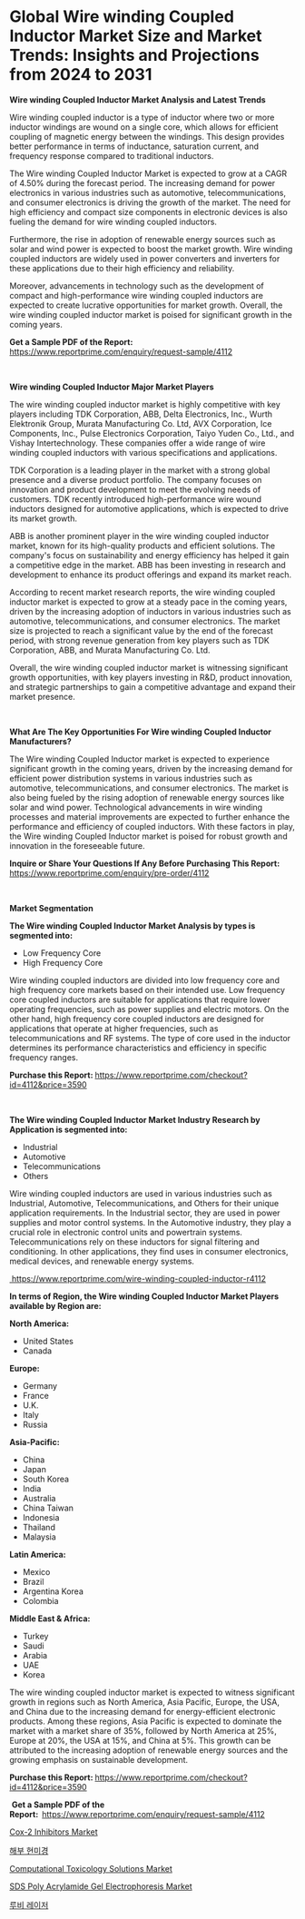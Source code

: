 <p><h1>Global Wire winding Coupled Inductor Market Size and Market Trends: Insights and Projections from 2024 to 2031</h1></p><p><strong>Wire winding Coupled Inductor Market Analysis and Latest Trends</strong></p>
<p><p>Wire winding coupled inductor is a type of inductor where two or more inductor windings are wound on a single core, which allows for efficient coupling of magnetic energy between the windings. This design provides better performance in terms of inductance, saturation current, and frequency response compared to traditional inductors.</p><p>The Wire winding Coupled Inductor Market is expected to grow at a CAGR of 4.50% during the forecast period. The increasing demand for power electronics in various industries such as automotive, telecommunications, and consumer electronics is driving the growth of the market. The need for high efficiency and compact size components in electronic devices is also fueling the demand for wire winding coupled inductors.</p><p>Furthermore, the rise in adoption of renewable energy sources such as solar and wind power is expected to boost the market growth. Wire winding coupled inductors are widely used in power converters and inverters for these applications due to their high efficiency and reliability.</p><p>Moreover, advancements in technology such as the development of compact and high-performance wire winding coupled inductors are expected to create lucrative opportunities for market growth. Overall, the wire winding coupled inductor market is poised for significant growth in the coming years.</p></p>
<p><strong>Get a Sample PDF of the Report:&nbsp;</strong> <a href="https://www.reportprime.com/enquiry/request-sample/4112">https://www.reportprime.com/enquiry/request-sample/4112</a></p>
<p>&nbsp;</p>
<p><strong>Wire winding Coupled Inductor Major Market Players</strong></p>
<p><p>The wire winding coupled inductor market is highly competitive with key players including TDK Corporation, ABB, Delta Electronics, Inc., Wurth Elektronik Group, Murata Manufacturing Co. Ltd, AVX Corporation, Ice Components, Inc., Pulse Electronics Corporation, Taiyo Yuden Co., Ltd., and Vishay Intertechnology. These companies offer a wide range of wire winding coupled inductors with various specifications and applications.</p><p>TDK Corporation is a leading player in the market with a strong global presence and a diverse product portfolio. The company focuses on innovation and product development to meet the evolving needs of customers. TDK recently introduced high-performance wire wound inductors designed for automotive applications, which is expected to drive its market growth.</p><p>ABB is another prominent player in the wire winding coupled inductor market, known for its high-quality products and efficient solutions. The company's focus on sustainability and energy efficiency has helped it gain a competitive edge in the market. ABB has been investing in research and development to enhance its product offerings and expand its market reach.</p><p>According to recent market research reports, the wire winding coupled inductor market is expected to grow at a steady pace in the coming years, driven by the increasing adoption of inductors in various industries such as automotive, telecommunications, and consumer electronics. The market size is projected to reach a significant value by the end of the forecast period, with strong revenue generation from key players such as TDK Corporation, ABB, and Murata Manufacturing Co. Ltd.</p><p>Overall, the wire winding coupled inductor market is witnessing significant growth opportunities, with key players investing in R&D, product innovation, and strategic partnerships to gain a competitive advantage and expand their market presence.</p></p>
<p>&nbsp;</p>
<p><strong>What Are The Key Opportunities For Wire winding Coupled Inductor Manufacturers?</strong></p>
<p><p>The Wire winding Coupled Inductor market is expected to experience significant growth in the coming years, driven by the increasing demand for efficient power distribution systems in various industries such as automotive, telecommunications, and consumer electronics. The market is also being fueled by the rising adoption of renewable energy sources like solar and wind power. Technological advancements in wire winding processes and material improvements are expected to further enhance the performance and efficiency of coupled inductors. With these factors in play, the Wire winding Coupled Inductor market is poised for robust growth and innovation in the foreseeable future.</p></p>
<p><strong>Inquire or Share Your Questions If Any Before Purchasing This Report:</strong> <a href="https://www.reportprime.com/enquiry/pre-order/4112">https://www.reportprime.com/enquiry/pre-order/4112</a></p>
<p>&nbsp;</p>
<p><strong>Market Segmentation</strong></p>
<p><strong>The Wire winding Coupled Inductor Market Analysis by types is segmented into:</strong></p>
<p><ul><li>Low Frequency Core</li><li>High Frequency Core</li></ul></p>
<p><p>Wire winding coupled inductors are divided into low frequency core and high frequency core markets based on their intended use. Low frequency core coupled inductors are suitable for applications that require lower operating frequencies, such as power supplies and electric motors. On the other hand, high frequency core coupled inductors are designed for applications that operate at higher frequencies, such as telecommunications and RF systems. The type of core used in the inductor determines its performance characteristics and efficiency in specific frequency ranges.</p></p>
<p><strong>Purchase this Report:&nbsp;</strong><a href="https://www.reportprime.com/checkout?id=4112&price=3590">https://www.reportprime.com/checkout?id=4112&price=3590</a></p>
<p>&nbsp;</p>
<p><strong>The Wire winding Coupled Inductor Market Industry Research by Application is segmented into:</strong></p>
<p><ul><li>Industrial</li><li>Automotive</li><li>Telecommunications</li><li>Others</li></ul></p>
<p><p>Wire winding coupled inductors are used in various industries such as Industrial, Automotive, Telecommunications, and Others for their unique application requirements. In the Industrial sector, they are used in power supplies and motor control systems. In the Automotive industry, they play a crucial role in electronic control units and powertrain systems. Telecommunications rely on these inductors for signal filtering and conditioning. In other applications, they find uses in consumer electronics, medical devices, and renewable energy systems.</p></p>
<p><a href="https://www.reportprime.com/wire-winding-coupled-inductor-r4112">&nbsp;https://www.reportprime.com/wire-winding-coupled-inductor-r4112</a></p>
<p><strong>In terms of Region, the Wire winding Coupled Inductor Market Players available by Region are:</strong></p>
<p>
    <p> <strong> North America: </strong>
        <ul>
            <li>United States</li>
            <li>Canada</li>
        </ul>
        </p> 
    <p> <strong> Europe: </strong>
        <ul>
            <li>Germany</li>
            <li>France</li>
            <li>U.K.</li>
            <li>Italy</li>
            <li>Russia</li>
        </ul>
        </p> 
    <p> <strong> Asia-Pacific: </strong>
        <ul>
            <li>China</li>
            <li>Japan</li>
            <li>South Korea</li>
            <li>India</li>
            <li>Australia</li>
            <li>China Taiwan</li>
            <li>Indonesia</li>
            <li>Thailand</li>
            <li>Malaysia</li>
        </ul>
        </p> 
    <p> <strong> Latin America: </strong>
        <ul>
            <li>Mexico</li>
            <li>Brazil</li>
            <li>Argentina Korea</li>
            <li>Colombia</li>
        </ul>
        </p> 
    <p> <strong> Middle East & Africa: </strong>
        <ul>
            <li>Turkey</li>
            <li>Saudi</li>
            <li>Arabia</li>
            <li>UAE</li>
            <li>Korea</li>
        </ul>
    </p>
    </p>
<p><p>The wire winding coupled inductor market is expected to witness significant growth in regions such as North America, Asia Pacific, Europe, the USA, and China due to the increasing demand for energy-efficient electronic products. Among these regions, Asia Pacific is expected to dominate the market with a market share of 35%, followed by North America at 25%, Europe at 20%, the USA at 15%, and China at 5%. This growth can be attributed to the increasing adoption of renewable energy sources and the growing emphasis on sustainable development.</p></p>
<p><strong>Purchase this Report: </strong><a href="https://www.reportprime.com/checkout?id=4112&price=3590">https://www.reportprime.com/checkout?id=4112&price=3590</a></p>
<p>&nbsp;<strong>Get a Sample PDF of the Report:&nbsp;&nbsp;</strong><a href="https://www.reportprime.com/enquiry/request-sample/4112">https://www.reportprime.com/enquiry/request-sample/4112</a></p>
<p><strong></strong></p>
<p><p><a href="https://issuu.com/reportprime-2/docs/cox-2-inhibitors-market-size-2030.pptx">Cox-2 Inhibitors Market</a></p><p><a href="https://medium.com/@norchellecannon521/%ED%98%84%EB%AF%B8%EA%B2%BD-%EB%B6%84%EC%84%9D-%EC%8B%9C%EC%9E%A5-%EB%8F%99%ED%96%A5-%EB%B0%8F-%EB%B6%84%EC%84%9D-%EB%AF%B8%EB%9E%98-%EC%84%B1%EC%9E%A5%EC%9D%84-%EC%9C%84%ED%95%9C-%EA%B8%B0%ED%9A%8C-%EB%B0%8F-%EB%8F%84%EC%A0%84-2024-2031-61a642e68c8c">해부 현미경</a></p><p><a href="https://medium.com/@sungponte9432/global-computational-toxicology-solutions-market-share-and-growth-opportunities-and-market-size-76f9bcd8f65b">Computational Toxicology Solutions Market</a></p><p><a href="https://medium.com/@alanernser/sds-poly-acrylamide-gel-electrophoresis-market-share-size-trends-industry-analysis-report-by-c7176b5f1179">SDS Poly Acrylamide Gel Electrophoresis Market</a></p><p><a href="https://medium.com/@eliyamanson48/%EB%A3%A8%EB%B9%84-%EB%A0%88%EC%9D%B4%EC%A0%80-%EC%8B%9C%EC%9E%A5-%EC%98%88%EC%B8%A1-2024%EB%85%84%EB%B6%80%ED%84%B0-2031%EB%85%84%EA%B9%8C%EC%A7%80%EC%9D%98-%EA%B8%80%EB%A1%9C%EB%B2%8C-%EC%8B%9C%EC%9E%A5-%ED%8A%B8%EB%A0%8C%EB%93%9C-%EB%B0%8F-%EB%B6%84%EC%84%9D%EC%9D%80-108-%ED%8E%98%EC%9D%B4%EC%A7%80%EC%97%90-%ED%8F%AC%ED%95%A8%EB%8F%BC-%EC%9E%88%EC%8A%B5%EB%8B%88%EB%8B%A4-d92b60064606">루비 레이저</a></p></p>